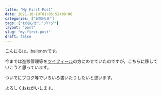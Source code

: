 ```yaml
---
title: "My First Post"
date: 2021-10-10T01:06:52+09:00
categories: ["お知らせ"]
tags: ["お知らせ","ブログ"]
layout: "post"
slug: "my-first-post"
draft: false
---
```


こんにちは。ballenovです。

今までは進捗管理等を[ツイフィール](https://twpf.jp/ballenov_kpr)の方にのせていたのですが，こちらに移していこうと思っています。

ついでにブログ等でいろいろ書いたりしたいと思います。

よろしくおねがいします。
